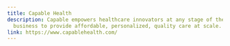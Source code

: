 ```yaml
---
title: Capable Health
description: Capable empowers healthcare innovators at any stage of their
  business to provide affordable, personalized, quality care at scale.
link: https://www.capablehealth.com/
---
```

